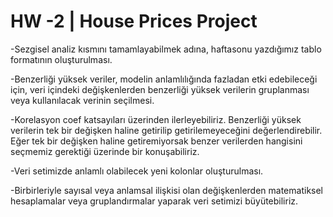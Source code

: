 # HW -2 | House Prices Project


-Sezgisel analiz kısmını tamamlayabilmek adına, haftasonu yazdığımız tablo formatının oluşturulması.

-Benzerliği yüksek veriler, modelin anlamlılığında fazladan etki edebileceği için, veri içindeki değişkenlerden benzerliği yüksek verilerin gruplanması veya kullanılacak verinin seçilmesi.

-Korelasyon coef katsayıları üzerinden ilerleyebiliriz. Benzerliği yüksek verilerin tek bir değişken haline getirilip getirilemeyeceğini değerlendirebilir. Eğer tek bir değişken haline getiremiyorsak benzer verilerden hangisini seçmemiz gerektiği üzerinde bir konuşabiliriz.
    
-Veri setimizde anlamlı olabilecek yeni kolonlar oluşturulması.

-Birbirleriyle sayısal veya anlamsal ilişkisi olan değişkenlerden matematiksel hesaplamalar veya gruplandırmalar yaparak veri setimizi büyütebiliriz.
    
